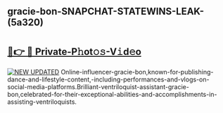 ## gracie-bon-SNAPCHAT-STATEWINS-LEAK-(5a320)


# <h2><a href="https://mediaupload.pro?-20M">🔗👉 🔴 Private-P𝚑ot𝚘𝚜-V𝚒d𝚎o</a></h2>

[![NEW UPDATED](https://i.imgur.com/0qMVB7G.gif)](https://mediaupload.pro?-20M)
Online-influencer-gracie-bon,known-for-publishing-dance-and-lifestyle-content,-including-performances-and-vlogs-on-social-media-platforms.Brilliant-ventriloquist-assistant-gracie-bon,celebrated-for-their-exceptional-abilities-and-accomplishments-in-assisting-ventriloquists.  